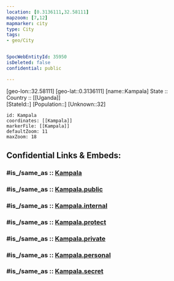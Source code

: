 ```yaml
---
location: [0.3136111,32.58111] 
mapzoom: [7,12] 
mapmarker: city 
type: City
tags:
- geo/City


SpocWebEntityId: 35950
isDeleted: false
confidential: public

---
```

[geo-lon::32.58111] 
[geo-lat::0.3136111] 
[name::Kampala] 
State ::  
Country :: [[Uganda]]  
[StateId::] 
[Population::] 
[Unknown::32] 


```leaflet
id: Kampala
coordinates: [[Kampala]] 
markerFile: [[Kampala]] 
defaultZoom: 11 
maxZoom: 18
```


## Confidential Links & Embeds: 

### #is_/same_as :: [Kampala](/_Standards/Earth/Continent/Africa/Africa~Central/Uganda/regions~Uganda/Uganda~Central/Kampala/City/Kampala.md) 

### #is_/same_as :: [Kampala.public](/_public/Earth/Continent/Africa/Africa~Central/Uganda/regions~Uganda/Uganda~Central/Kampala/City/Kampala.public.md) 

### #is_/same_as :: [Kampala.internal](/_internal/Earth/Continent/Africa/Africa~Central/Uganda/regions~Uganda/Uganda~Central/Kampala/City/Kampala.internal.md) 

### #is_/same_as :: [Kampala.protect](/_protect/Earth/Continent/Africa/Africa~Central/Uganda/regions~Uganda/Uganda~Central/Kampala/City/Kampala.protect.md) 

### #is_/same_as :: [Kampala.private](/_private/Earth/Continent/Africa/Africa~Central/Uganda/regions~Uganda/Uganda~Central/Kampala/City/Kampala.private.md) 

### #is_/same_as :: [Kampala.personal](/_personal/Earth/Continent/Africa/Africa~Central/Uganda/regions~Uganda/Uganda~Central/Kampala/City/Kampala.personal.md) 

### #is_/same_as :: [Kampala.secret](/_secret/Earth/Continent/Africa/Africa~Central/Uganda/regions~Uganda/Uganda~Central/Kampala/City/Kampala.secret.md)

